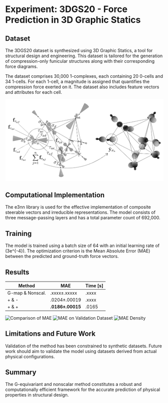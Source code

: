 # Experiment: 3DGS20 - Force Prediction in 3D Graphic Statics

## Dataset

The 3DGS20 dataset is synthesized using 3D Graphic Statics, a tool for structural design and engineering. This dataset is tailored for the generation of compression-only funicular structures along with their corresponding force diagrams.

The dataset comprises 30,000 1-complexes, each containing 20 0-cells and 34 1-cells. For each 1-cell, a magnitude is assigned that quantifies the compression force exerted on it. The dataset also includes feature vectors and attributes for each cell.

![Processed data sample](img/3d_graphic_statics_data_example_prepro-annot-v3.png)

## Computational Implementation

The e3nn library is used for the effective implementation of composite steerable vectors and irreducible representations. The model consists of three message-passing layers and has a total parameter count of 692,000.

## Training

The model is trained using a batch size of 64 with an initial learning rate of \(3e^{-4}\). The optimization criterion is the Mean Absolute Error (MAE) between the predicted and ground-truth force vectors.

## Results

| Method | MAE | Time [s] |
|--------|-----|----------|
| G-map & Nonscal. | .xxxx±.xxxxx | .xxxx |
| + & - | .0204±.00019 | .xxxx |
| + & + | **.0186±.00015** | .0165 |

![Comparison of MAE](img/mp-steer-non-steer-comparison.png)
![MAE on Validation Dataset](img/mae-sh-sample-v3-upscaled-bw.png)
![MAE Density](img/mae-sh-sample-v3-upscaled-bw-mae.png)

## Limitations and Future Work

Validation of the method has been constrained to synthetic datasets. Future work should aim to validate the model using datasets derived from actual physical configurations.

## Summary

The G-equivariant and nonscalar method constitutes a robust and computationally efficient framework for the accurate prediction of physical properties in structural design.

